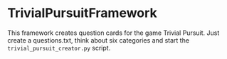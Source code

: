 # TrivialPursuitFramework

This framework creates question cards for the game Trivial Pursuit. 
Just create a questions.txt, think about six categories and start the `trivial_pursuit_creator.py` script.
